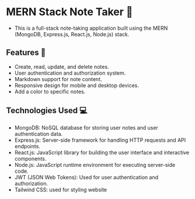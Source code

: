 # MERN Stack Note Taker 📝
- This is a full-stack note-taking application built using the MERN (MongoDB, Express.js, React.js, Node.js) stack.

## Features 📄
- Create, read, update, and delete notes.
- User authentication and authorization system.
- Markdown support for note content.
- Responsive design for mobile and desktop devices.
- Add a color to specific notes.

## Technologies Used 💻
- MongoDB: NoSQL database for storing user notes and user authentication data.
- Express.js: Server-side framework for handling HTTP requests and API endpoints.
- React.js: JavaScript library for building the user interface and interactive components.
- Node.js: JavaScript runtime environment for executing server-side code.
- JWT (JSON Web Tokens): Used for user authentication and authorization.
- Tailwind CSS: used for styling website
